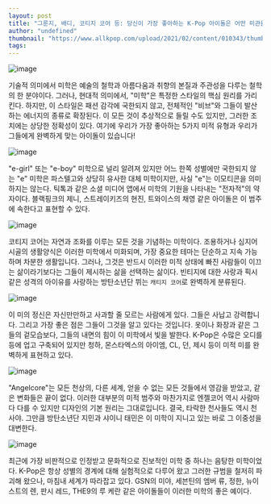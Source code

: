```yaml
---
layout: post
title: "그룬지, 배디, 코티지 코어 등: 당신이 가장 좋아하는 K-Pop 아이돌은 어떤 미관을 가지고 있나요?"
author: "undefined"
thumbnail: "https://www.allkpop.com/upload/2021/02/content/010343/thumb/1612169039-my-post-2021-01-31t054057.jpg"
tags: 
---
```



![image](https://www.allkpop.com/upload/2021/02/content/010343/1612169039-my-post-2021-01-31t054057.jpg)

기술적 의미에서 미학은 예술의 철학과 아름다움과 취향의 본질과 주관성을 다루는 철학의 한 분야이다. 그러나, 현대적 의미에서, "미학"은 특정한 스타일의 핵심 원리를 가리킨다. 하지만, 이 스타일은 패션 감각에 국한되지 않고, 전체적인 "비브"와 그들이 발산하는 에너지의 종류로 확장된다. 이 모든 것이 추상적으로 들릴 수도 있지만, 그러한 조치에는 상당한 정확성이 있다. 여기에 우리가 가장 좋아하는 5가지 미적 유형과 우리가 그들에게 완벽하게 맞는 아이돌이 있습니다!

![image](https://www.allkpop.com/upload/2021/02/content/010113/1612159987-e-aes.jpg)

"e-girl" 또는 "e-boy" 미학으로 널리 알려져 있지만 어느 한쪽 성별에만 국한되지 않는 "e" 미학은 파스텔고와 상당히 유사한 대체 미학이지만, 사실 "e"는 이모티콘을 의미하지는 않는다. 틱톡과 같은 소셜 미디어 앱에서 미학의 기원을 나타내는 "전자적"의 약자이다. 블랙핑크의 제니, 스트레이키즈의 현진, 트와이스의 채영 같은 아이돌은 이 범주에 속한다고 표현할 수 있다.

![image](https://www.allkpop.com/upload/2021/02/content/010112/1612159960-iuv.jpg)

코티지 코어는 자연과 조화를 이루는 모든 것을 기념하는 미학이다. 조용하거나 심지어 시골의 생활양식은 이러한 미학에서 미화되며, 가장 중요한 테마는 단순하고 지속 가능하며 차분한 생활입니다. 그러나, 그것은 반드시 이러한 미적 상태에 빠진 사람들이 이끄는 삶이라기보다는 그들이 제시하는 삶을 선택하는 삶이다. 빈티지에 대한 사랑과 픽시 같은 성격의 아이유를 사랑하는 방탄소년단 뷔는 `캐티지 코어`로 완벽하게 분류된다.

![image](https://www.allkpop.com/upload/2021/02/content/010126/1612160777-baddie.jpg)

이 미의 정신은 자신만만하고 사과할 줄 모르는 사람에게 있다. 그들은 사납고 강력합니다. 그리고 가장 좋은 점은 그들이 그것을 알고 있다는 것입니다. 옷이나 화장과 같은 그들의 겉모습보다, 그들의 내면의 힘이 이 미학에서 빛을 발한다. K-Pop은 수많은 오디를 등에 업고 구축되어 있지만 청하, 몬스타엑스의 아이엠, CL, 던, 제시 등이 미적 미를 완벽하게 표현하고 있다.

![image](https://www.allkpop.com/upload/2021/02/content/010143/1612161803-angel.jpg)

"Angelcore"는 모든 천상의, 다른 세계, 얻을 수 없는 모든 것들에서 영감을 받았고, 같은 변화들은 끝이 없다. 이러한 대부분의 미적 범주와 마찬가지로 엔젤코어 역시 사람마다 다를 수 있지만 디자인의 기본 원리는 그대로입니다. 결국, 타락한 천사들도 역시 천사야. 그만큼 방탄소년단 지민과 샤이니 태민은 이 미학이 지니고 있는 바로 그 이중성을 대변한다.

![image](https://www.allkpop.com/upload/2021/02/content/010204/1612163088-andro.jpg)

최근에 가장 비판적으로 인정받고 문화적으로 진보적인 미학 중 하나는 음탕한 미학이었다. K-Pop은 항상 성별의 경계에 대해 실험적으로 다루어 왔고 그러한 규범을 철저히 파괴해 왔으나, 마침내 세계가 따라잡고 있다. GSN의 미야, 세븐틴의 엠버 류, 정한, 뉴이스트의 렌, 판시 레드, THE9의 루 케란 같은 아이돌들이 이러한 미학의 좋은 예이다.